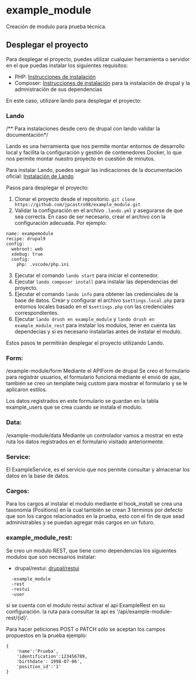 
# example_module
Creación de modulo para prueba técnica.

## Desplegar el proyecto

Para desplegar el proyecto, puedes utilizar cualquier herramienta o servidor en el que puedas instalar los siguientes requisitos:

- PHP: [Instrucciones de instalación](https://www.php.net/manual/en/install.php)
- Composer: [Instrucciones de instalación](https://getcomposer.org/doc/00-intro.md#installation-linux-unix-macos) para la instalación de drupal y la admnistración de sus dependencias

En este caso, utilizare lando para desplegar el proyecto:

### Lando
/** Para instalaciones desde cero de drupal con lando validar la documentación*/

Lando es una herramienta que nos permite montar entornos de desarrollo local y facilita la configuración y gestión de contenedores Docker, lo que nos permite montar nuestro proyecto en cuestión de minutos.

Para instalar Lando, puedes seguir las indicaciones de la documentación oficial: [Instalación de Lando](https://docs.lando.dev/getting-started/installation.html)

Pasos para desplegar el proyecto:

1. Clonar el proyecto desde el repositorio.
`git clone https://github.com/jpcastro98/example_module.git`
2. Validar la configuración en el archivo `.lando.yml` y asegurarse de que sea correcta. En caso de ser necesario, crear el archivo con la configuración adecuada. Por ejemplo:
```
name: exampemodule
recipe: drupal9
config:
  webroot: web
  xdebug: true
  config:
    php: .vscode/php.ini

```

3. Ejecutar el comando `lando start` para iniciar el contenedor.
4. Ejecutar `lando composer install` para instalar las dependencias del proyecto.
5. Ejecutar el comando `lando info` para obtener las credenciales de la base de datos. Crear y configurar el archivo `$settings.local.php` para entornos locales basado en el `$settings.php` con las credenciales correspondientes.
6. Ejecutar `lando drush en example_module` y `lando drush en example_module_rest` para instalar los modulos, tener en cuenta las dependecias y si es necesario instalarlas antes de instalar el modulo.


Estos pasos te permitirán desplegar el proyecto utilizando Lando.


### Form:
/example-module/form
Mediante el APIForm  de drupal Se creo el formulario para registrar usuarios, el formulario funciona mediante el envió de ajax, también se creo un template twig custom para mostrar el formulario y se le aplicaron estilos.

Los datos registrados en este formulario se guardan en la tabla example_users que se crea cuando se instala el modulo.

### Data:
/example-module/data
Mediante un controlador vamos a mostrar en esta ruta los datos registrados en el formulario visitado anteriormente.

### Service:
El ExampleService, es el servicio que nos permite consultar y almacenar los datos en la base de datos.
### Cargos:
 Para los cargos al instalar el modulo mediante el hook_install se crea una taxonomía (Positions) en la cual también se crean 3 terminos por defecto que son los cargos relacionados en la prueba, esto con el fin de que sead administrables y se puedan agregar más cargos en un futuro.

### example_module_rest:
  Se creo un modulo REST, que tiene como dependencias los siguientes modulos que son necesarios instalar:
  - drupal/restui: [drupal/restui](https://www.drupal.org/project/restui)

  ```
    -example_module
    -rest
    -restui
    -user
  ```
si se cuenta con el modulo restui activar el api  ExampleRest en su configuración.
la ruta para consultar la api es '/api/example-module-rest/{id}'.

Para hacer peticiones POST o PATCH sólo se aceptan los campos propuestos en la prueba ejemplo:

```
{
    'name':'Prueba',
    'identification':123456789,
    'birthdate': 1998-07-06',
    'position_id':'1'
}
  ```






